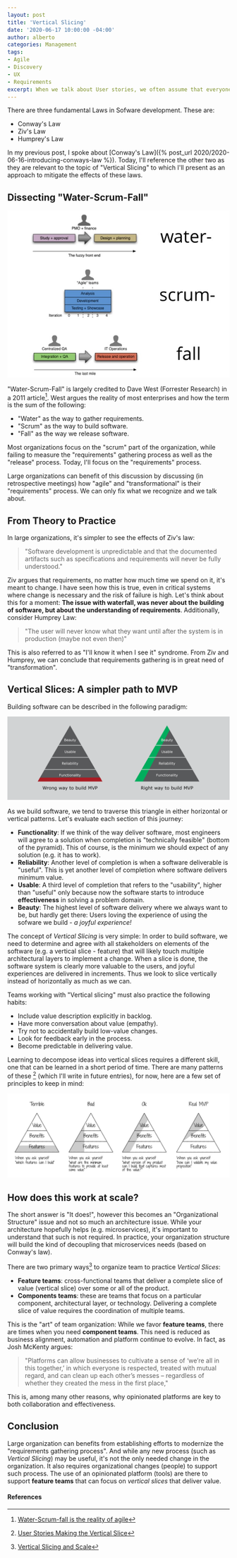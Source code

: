 ```yaml
---
layout: post
title: 'Vertical Slicing'
date: '2020-06-17 10:00:00 -04:00'
author: alberto
categories: Management
tags:
- Agile
- Discovery
- UX
- Requirements
excerpt: When we talk about User stories, we often assume that everyone will quickly write 'As a user A, I want to do X so that I can do Y'. Anyone who practices Agile in some fashion knows that finding those well-defined stories takes effort.  In practice, I have found that most approaches to obtain such stories end up in the adoption of processes that resemble some waterfall process. Vertical Slicing is a technique that can help focus on the discovery of requirements while always deliverying value.
---
```

There are three fundamental Laws in Sofware development. These are:
* Conway's Law
* Ziv's Law
* Humprey's Law

In my previous post, I spoke about [Conway's Law]({% post_url 2020/2020-06-16-introducing-conways-law %}). Today, I'll reference the other two as they are relevant to the topic of "Vertical Slicing" to which I'll present as an approach to mitigate the effects of these laws.

## Dissecting "Water-Scrum-Fall"
![Waterfall vs Agile](/assets/img/2020/water-scrum-fall.jpg#imageInPost "Waterfall vs Agile")

"Water-Scrum-Fall" is largely credited to Dave West (Forrester Research) in a 2011 article[^1]. West argues the reality of most enterprises and how the term is the sum of the following:
* "Water" as the way to gather requirements.
* "Scrum" as the way to build software.
* "Fall" as the way we release software.

Most organizations focus on the "scrum" part of the organization, while failing to measure the "requirements" gathering process as well as the "release" process. Today, I'll focus on the "requirements" process.

Large organizations can benefit of this discussion by discussing (in retrospective meetings) how "agile" and "transformational" is their "requirements" process. We can only fix what we recognize and we talk about.

## From Theory to Practice
In large organizations, it's simpler to see the effects of Ziv's law:

> "Software development is unpredictable and that the documented artifacts such as specifications and requirements will never be fully understood."

Ziv argues that requirements, no matter how much time we spend on it, it's meant to change. I have seen how this is true, even in critical systems where change is necessary and the risk of failure is high. Let's think about this for a moment: __The issue with waterfall, was never about the building of software, but about the understanding of requirements__. Additionally, consider Humprey Law:

> "The user will never know what they want until after the system is in production (maybe not even then)"

This is also referred to as "I'll know it when I see it" syndrome. From Ziv and Humprey, we can conclude that requirements gathering is in great need of "transformation".

## Vertical Slices: A simpler path to MVP
Building software can be described in the following paradigm:

![Vertical Slicing](/assets/img/2020/vertical-slice.png#imageInPost "Vertical Slicing in Lean")

As we build software, we tend to traverse this triangle in either horizontal or vertical patterns. Let's evaluate each section of this journey:

* **Functionality**: If we think of the way deliver software, most engineers will agree to a solution when completion is "technically feasible" (bottom of the pyramid). This of course, is the minimum we should expect of any solution (e.g. it has to work).
* **Reliability**: Another level of completion is when a software deliverable is "useful". This is yet another level of completion where software delivers minimum value.
* **Usable**: A third level of completion that refers to the "usability", higher than "useful" only because now the software starts to introduce __effectiveness__ in solving a problem domain.
* **Beauty**: The highest level of software delivery where we always want to be, but hardly get there: Users loving the experience of using the sofware we build - _a joyful experience!_

The concept of _Vertical Slicing_ is very simple: In order to build software, we need to determine and agree with all stakeholders on elements of the software (e.g. a vertical slice - feature) that will likely touch multiple architectural layers to implement a change. When a slice is done, the software system is clearly more valuable to the users, and joyful experiences are delivered in increments. Thus we look to slice vertically instead of horizontally as much as we can.

Teams working with "Vertical slicing" must also practice the following habits:

* Include value description explicitly in backlog.
* Have more conversation about value (empathy).
* Try not to accidentally build low-value changes.
* Look for feedback early in the process.
* Become predictable in delivering value.

Learning to decompose ideas into vertical slices requires a different skill, one that can be learned in a short period of time. There are many patterns of these [^2] (which I'll write in future entries), for now, here are a few set of principles to keep in mind:

![Vertical Slicing Types](/assets/img/2020/vertical-slices-types.jpeg#imageInPost "Vertical Slicing Types")

## How does this work at scale?
The short answer is "It does!", however this becomes an "Organizational Structure" issue and not so much an architecture issue. While your architecture hopefully helps (e.g. microservices), it's important to understand that such is not required. In practice, your organization structure will build the kind of decoupling that microservices needs (based on Conway's law).

There are two primary ways[^3] to organize team to practice _Vertical Slices_:
* **Feature teams**: cross-functional teams that deliver a complete slice of value (vertical slice) over some or all of the product.
* **Components teams**: these are teams that focus on a particular component, architectural layer, or technology. Delivering a complete slice of value requires the coordination of multiple teams.

This is the "art" of team organization: While we favor **feature teams**, there are times when you need **component teams**. This need is reduced as business alignment, automation and platform continue to evolve. In fact, as Josh McKenty argues:

> "Platforms can allow businesses to cultivate a sense of ‘we’re all in this together,’ in which everyone is respected, treated with mutual regard, and can clean up each other’s messes – regardless of whether they created the mess in the first place,"

This is, among many other reasons, why opinionated platforms are key to both collaboration and effectiveness.

## Conclusion
Large organization can benefits from establishing efforts to modernize the "requirements gathering process". And while any new process (such as _Vertical Slicing_) may be useful, it's not the only needed change in the organization. It also requires organizational changes (people) to support such process. The use of an opinionated platform (tools) are there to support **feature teams** that can focus on _vertical slices_ that deliver value.

#### References
[^1]: [Water-Scrum-fall is the reality of agile](https://sdtimes.com/agile/analyst-watch-water-scrum-fall-is-the-reality-of-agile/)
[^2]: [User Stories Making the Vertical Slice](https://appliedframeworks.com/user-stories-making-the-vertical-slice/)
[^3]: [Vertical Slicing and Scale](https://agileforall.com/vertical-slices-and-scale/)
